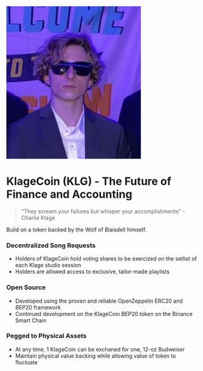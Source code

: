 <img src="logo.png" alt="OpenZeppelin" height="400px">

# **KlageCoin (KLG) - The Future of Finance and Accounting**

> "They scream your failures but whisper your accomplishments" - Charlie Klage

Build on a token backed by the Wolf of Blaisdell himself.

### Decentralized Song Requests
* Holders of KlageCoin hold voting shares to be exercized on the setlist of each Klage studio session
* Holders are allowed access to exclusive, tailor-made playlists

### Open Source
* Developed using the proven and reliable OpenZeppelin ERC20 and BEP20 framework
* Continued development on the KlageCoin BEP20 token on the Binance Smart Chain

### Pegged to Physical Assets
* At any time, 1 KlageCoin can be exchaned for one, 12-oz Budweiser
* Maintain physical value backing while allowing value of token to fluctuate
